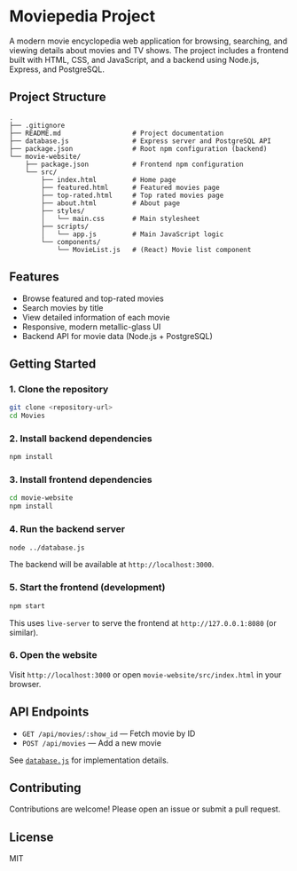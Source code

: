 # Moviepedia Project

A modern movie encyclopedia web application for browsing, searching, and viewing details about movies and TV shows. The project includes a frontend built with HTML, CSS, and JavaScript, and a backend using Node.js, Express, and PostgreSQL.

## Project Structure

```
.
├── .gitignore
├── README.md                  # Project documentation
├── database.js                # Express server and PostgreSQL API
├── package.json               # Root npm configuration (backend)
└── movie-website/
    ├── package.json           # Frontend npm configuration
    └── src/
        ├── index.html         # Home page
        ├── featured.html      # Featured movies page
        ├── top-rated.html     # Top rated movies page
        ├── about.html         # About page
        ├── styles/
        │   └── main.css       # Main stylesheet
        ├── scripts/
        │   └── app.js         # Main JavaScript logic
        └── components/
            └── MovieList.js   # (React) Movie list component
```

## Features

- Browse featured and top-rated movies
- Search movies by title
- View detailed information of each movie
- Responsive, modern metallic-glass UI
- Backend API for movie data (Node.js + PostgreSQL)

## Getting Started

### 1. Clone the repository

```sh
git clone <repository-url>
cd Movies
```

### 2. Install backend dependencies

```sh
npm install
```

### 3. Install frontend dependencies

```sh
cd movie-website
npm install
```

### 4. Run the backend server

```sh
node ../database.js
```

The backend will be available at `http://localhost:3000`.

### 5. Start the frontend (development)

```sh
npm start
```

This uses `live-server` to serve the frontend at `http://127.0.0.1:8080` (or similar).

### 6. Open the website

Visit `http://localhost:3000` or open `movie-website/src/index.html` in your browser.

## API Endpoints

- `GET /api/movies/:show_id` — Fetch movie by ID
- `POST /api/movies` — Add a new movie

See [`database.js`](database.js) for implementation details.

## Contributing

Contributions are welcome! Please open an issue or submit a pull request.

## License

MIT
